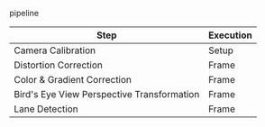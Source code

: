 pipeline

|Step|Execution|
|---|---|
|Camera Calibration|Setup|
|Distortion Correction|Frame|
|Color & Gradient Correction|Frame|
|Bird's Eye View Perspective Transformation|Frame|
|Lane Detection|Frame|
